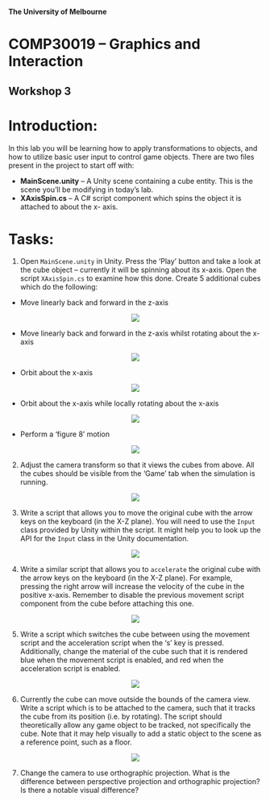 **The University of Melbourne**
# COMP30019 – Graphics and Interaction

## Workshop 3


# Introduction:

In this lab you will be learning how to apply transformations to objects, and how to utilize basic user input to control game objects.
There are two files present in the project to start off with:
* **MainScene.unity** – A Unity scene containing a cube entity. This is the scene you’ll be modifying in today’s lab.
* **XAxisSpin.cs** – A C# script component which spins the object it is attached to about the x- axis.

# Tasks:
1. Open `MainScene.unity` in Unity. Press the ‘Play’ button and take a look at the cube object – currently it will be spinning about its x-axis. Open the script `XAxisSpin.cs` to examine how this done. Create 5 additional cubes which do the following:

* Move linearly back and forward in the z-axis

<p align="center">
  <img src="Gifs/Q1-1.gif">
</p>

* Move linearly back and forward in the z-axis whilst rotating about the x-axis

<p align="center">
  <img src="Gifs/Q1-2.gif">
</p>

* Orbit about the x-axis

<p align="center">
  <img src="Gifs/Q1-3.gif">
</p>

* Orbit about the x-axis while locally rotating about the x-axis

<p align="center">
  <img src="Gifs/Q1-4.gif">
</p>

* Perform a ‘figure 8’ motion

<p align="center">
  <img src="Gifs/Q1-5.gif">
</p>


2. Adjust the camera transform so that it views the cubes from above. All the cubes should be visible from the ‘Game’ tab when the simulation is running.

<p align="center">
  <img src="Gifs/Q2.gif">
</p>

3. Write a script that allows you to move the original cube with the arrow keys on the keyboard (in the X-Z plane). You will need to use the `Input` class provided by Unity within the script. It might help you to look up the API for the `Input` class in the Unity documentation.

<p align="center">
  <img src="Gifs/Q3.gif">
</p>

4. Write a similar script that allows you to `accelerate` the original cube with the arrow keys on the keyboard (in the X-Z plane). For example, pressing the right arrow will increase the velocity of the cube in the positive x-axis. Remember to disable the previous movement script component from the cube before attaching this one.

<p align="center">
  <img src="Gifs/Q4.gif">
</p>

5. Write a script which switches the cube between using the movement script and the acceleration script when the ‘s’ key is pressed. Additionally, change the material of the cube such that it is rendered blue when the movement script is enabled, and red when the acceleration script is enabled.

<p align="center">
  <img src="Gifs/Q5.gif">
</p>

6. Currently the cube can move outside the bounds of the camera view. Write a script which is to be attached to the camera, such that it tracks the cube from its position (i.e. by rotating). The script should theoretically allow any game object to be tracked, not specifically the cube. Note that it may help visually to add a static object to the scene as a reference point, such as a floor.

<p align="center">
  <img src="Gifs/Q6.gif">
</p>

7. Change the camera to use orthographic projection. What is the difference between perspective projection and orthographic projection? Is there a notable visual difference?
